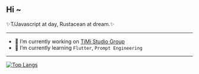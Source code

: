 <h2>Hi ~</h2>

✨T/Javascript at day, Rustacean at dream.✨

---

- 🔭 I’m currently working on [TiMi Studio Group](https://www.timistudios.com/)
- 🌱 I’m currently learning `Flutter`, `Prompt Engineering`

---

[![Top Langs](https://github-readme-stats.vercel.app/api/top-langs/?username=cbbfcd&layout=compact)](https://github.com/anuraghazra/github-readme-stats)
